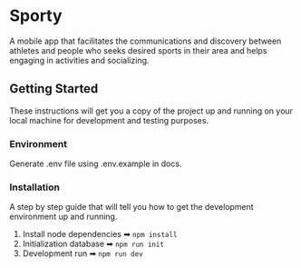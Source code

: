 # Sporty

A mobile app that facilitates the communications and discovery between athletes and people who seeks desired sports in their area and helps engaging in activities and socializing.

## Getting Started

These instructions will get you a copy of the project up and running on your local machine for development and testing purposes.

### Environment

Generate .env file using .env.example in docs.

### Installation

A step by step guide that will tell you how to get the development environment up and running.

1. Install node dependencies ➡ `npm install`
2. Initialization database ➡ `npm run init`
3. Development run ➡ `npm run dev`
